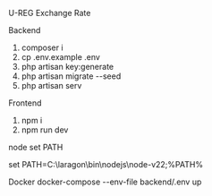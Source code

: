 U-REG Exchange Rate



Backend



1. composer i
2. cp .env.example .env
3. php artisan key:generate
4. php artisan migrate --seed
5. php artisan serv



Frontend



1. npm i
2. npm run dev





node set PATH

set PATH=C:\\laragon\\bin\\nodejs\\node-v22;%PATH%

Docker
docker-compose --env-file backend/.env up

